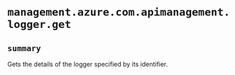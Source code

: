 # `management.azure.com.apimanagement.logger.get`

## `summary`
Gets the details of the logger specified by its identifier.


